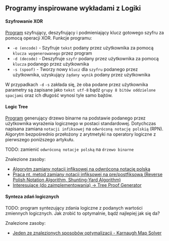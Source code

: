 ## Programy inspirowane wykładami z Logiki

#### Szyfrowanie XOR

[Program](./xorcipher.py) szyfrujący, deszyfrujący i podmieniający klucz gotowego szyfru za pomocą operacji XOR.
Funkcje programu:
- `-e (encode)` - Szyfruje `tekst` podany przez użytkownika za pomocą `klucza wygenerowanego` przez program
- `-d (decode)` - Deszyfruje `szyfr` podany przez użytkownika za pomocą `klucza` podanego przez użytkownika
- `-s (spoof)` - Tworzy nowy `klucz` dla `szyfru` podanego przez użytkownika, uzyskujący `żądany wynik` podany przez użytkownika

W przypadkach `-d` `-s` zakłada się, że oba podane przez użytkownika parametry są zapisane jako `tekst utf-8` bądź `grupy 8 bitów oddzielone spacjami` oraz ich długość wynosi tyle samo bajtów.

#### Logic Tree

[Program](./logictree.py) generujący drzewo binarne na podstawie podanego przez użytkownika wyrażenia logicznego w postaci standardowej.
Dotychczas napisana zamiana `notacji infiksowej` na `odwróconą notację polskią` (RPN). 
Algorytm bezpośrednio przełożony z arytmetyki na operatory logiczne z pierwszego poniższego artykułu.

TODO: zamienić `odwróconą notacje polską` na `drzewo binarne`

Znalezione zasoby:
- [Algorytm zamiany notacji infiksowej na odwróconą notację polską](https://www.geeksforgeeks.org/convert-infix-expression-to-postfix-expression)
- [Praca nt. metod zamiany notacji infiksowej na pre/postfiksową (Reverse Polish Notation Algorithm, Shunting-Yard Algorithm)](https://ieeexplore.ieee.org/abstract/document/7100228)
- [Interesujące (do zaimplementowania) -> Tree Proof Generator](https://www.umsu.de/trees/)

#### Synteza zdań logicznych

TODO: program syntezujący zdania logiczne z podanych wartości zmiennych logicznych. Jak zrobić to optymalnie, bądź najlepiej jak się da?

Znalezione zasoby:
- [Jeden ze znalezionych sposobów optymalizacji - Karnaugh Map Solver](https://www.charlie-coleman.com/experiments/kmap/)
